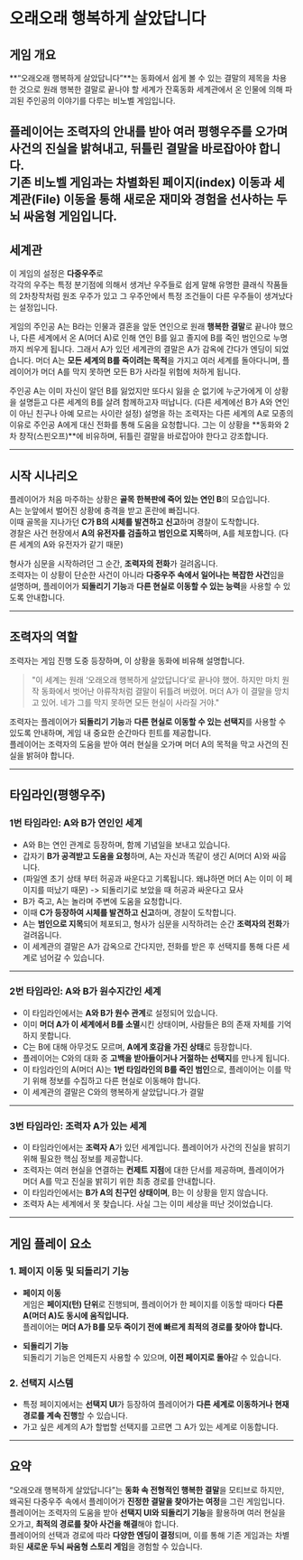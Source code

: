 # 오래오래 행복하게 살았답니다

## **게임 개요**

**“오래오래 행복하게 살았답니다”**는 동화에서 쉽게 볼 수 있는 결말의 제목을 차용한 것으로 원래 행복한 결말로 끝나야 할 세계가 
잔혹동화 세계관에서 온 인물에 의해 파괴된 주인공의 이야기를 다루는 비노벨 게임입니다.

플레이어는 조력자의 안내를 받아 여러 평행우주를 오가며 사건의 진실을 밝혀내고, 뒤틀린 결말을 바로잡아야 합니다.  
기존 비노벨 게임과는 차별화된 **페이지(index) 이동**과 **세계관(File) 이동**을 통해 새로운 재미와 경험을 선사하는 두뇌 싸움형 게임입니다.
---

## **세계관**

이 게임의 설정은 **다중우주**로   
각각의 우주는 특정 분기점에 의해서 생겨난 우주들로 쉽게 말해 유명한 클래식 작품들의 2차창작처럼
원조 우주가 있고 그 우주안에서 특정 조건들이 다른 우주들이 생겨났다는 설정입니다.

게임의 주인공 A는 B라는 인물과 결혼을 앞둔 연인으로 원래 **행복한 결말**로 끝나야 했으나, 다른 세계에서 온 A(머더 A)로 인해
연인 B를 잃고 졸지에 B를 죽인 범인으로 누명까지 씌우게 됩니다. 그래서 A가 있던 세계관의 결말은 A가 감옥에 간다가 엔딩이 되었습니다.
머더 A는 **모든 세계의 B를 죽이려는 목적**을 가지고 여러 세계를 돌아다니며, 플레이어가 머더 A를 막지 못하면 모든 B가 사라질 위험에 처하게 됩니다.

주인공 A는 이미 자신이 알던 B를 잃었지만 또다시 잃을 순 없기에 누군가에게 이 상황을 설명듣고 다른 세계의 B를 살려 함께하고자 떠납니다.
(다른 세계에선 B가 A와 연인이 아닌 친구나 아예 모르는 사이란 설정)
설명을 하는 조력자는 다른 세계의 A로 모종의 이유로 주인공 A에게 대신 전화를 통해 도움을 요청합니다.
그는 이 상황을 **동화와 2차 창작(스핀오프)**에 비유하며, 뒤틀린 결말을 바로잡아야 한다고 강조합니다.

---

## **시작 시나리오**

플레이어가 처음 마주하는 상황은 **골목 한복판에 죽어 있는 연인 B**의 모습입니다.  
A는 눈앞에서 벌어진 상황에 충격을 받고 혼란에 빠집니다.  
이때 골목을 지나가던 **C가 B의 시체를 발견하고 신고**하며 경찰이 도착합니다.  
경찰은 사건 현장에서 **A의 유전자를 검출하고 범인으로 지목**하며, A를 체포합니다. (다른 세계의 A와 유전자가 같기 때문)

형사가 심문을 시작하려던 그 순간, **조력자의 전화**가 걸려옵니다.  
조력자는 이 상황이 단순한 사건이 아니라 **다중우주 속에서 일어나는 복잡한 사건**임을 설명하며, 플레이어가 **되돌리기 기능**과 **다른 현실로 이동할 수 있는 능력**을 사용할 수 있도록 안내합니다.

---

## **조력자의 역할**

조력자는 게임 진행 도중 등장하며, 이 상황을 동화에 비유해 설명합니다.

> "이 세계는 원래 ‘오래오래 행복하게 살았답니다’로 끝나야 했어. 하지만 마치 원작 동화에서 벗어난 아류작처럼 결말이 뒤틀려 버렸어. 머더 A가 이 결말을 망치고 있어. 네가 그를 막지 못하면 모든 현실이 사라질 거야."

조력자는 플레이어가 **되돌리기 기능**과 **다른 현실로 이동할 수 있는 선택지**를 사용할 수 있도록 안내하며, 게임 내 중요한 순간마다 힌트를 제공합니다.  
플레이어는 조력자의 도움을 받아 여러 현실을 오가며 머더 A의 목적을 막고 사건의 진실을 밝혀야 합니다.

---

## **타임라인(평행우주)**

### **1번 타임라인: A와 B가 연인인 세계**

- A와 B는 연인 관계로 등장하며, 함께 기념일을 보내고 있습니다.  
- 갑자기 **B가 공격받고 도움을 요청**하며, A는 자신과 똑같이 생긴 A(머더 A)와 싸웁니다.
- (파일엔 초기 상태 부터 허공과 싸운다고 기록됩니다. 왜냐하면 머더 A는 이미 이 페이지를 떠났기 때문) -> 되돌리기로 보았을 때 허공과 싸운다고 묘사
- B가 죽고, A는 놀라며 주변에 도움을 요청합니다.  
- 이때 **C가 등장하여 시체를 발견하고 신고**하며, 경찰이 도착합니다.  
- A는 **범인으로 지목**되어 체포되고, 형사가 심문을 시작하려는 순간 **조력자의 전화**가 걸려옵니다.
- 이 세계관의 결말은 A가 감옥으로 간다지만, 전화를 받은 후 선택지를 통해 다른 세계로 넘어갈 수 있습니다.
---

### **2번 타임라인: A와 B가 원수지간인 세계**

- 이 타임라인에서는 **A와 B가 원수 관계**로 설정되어 있습니다.  
- 이미 **머더 A가 이 세계에서 B를 소멸**시킨 상태이며, 사람들은 B의 존재 자체를 기억하지 못합니다.  
- C는 B에 대해 아무것도 모르며, **A에게 호감을 가진 상태**로 등장합니다.  
- 플레이어는 C와의 대화 중 **고백을 받아들이거나 거절하는 선택지**를 만나게 됩니다.  
- 이 타임라인의 A(머더 A)는 **1번 타임라인의 B를 죽인 범인**으로, 플레이어는 이를 막기 위해 정보를 수집하고 다른 현실로 이동해야 합니다.
- 이 세계관의 결말은 C와의 행복하게 살았답니다.가 결말
---

### **3번 타임라인: 조력자 A가 있는 세계**

- 이 타임라인에서는 **조력자 A**가 있던 세계입니다. 플레이어가 사건의 진실을 밝히기 위해 필요한 핵심 정보를 제공합니다.  
- 조력자는 여러 현실을 연결하는 **컨제트 지점**에 대한 단서를 제공하며, 플레이어가 머더 A를 막고 진실을 밝히기 위한 최종 경로를 안내합니다.  
- 이 타임라인에서는 **B가 A의 친구인 상태이며**, B는 이 상황을 믿지 않습니다. 
- 조력자 A는 세계에서 못 찾습니다. 사실 그는 이미 세상을 떠난 것이었습니다.

---

## **게임 플레이 요소**

### **1. 페이지 이동 및 되돌리기 기능**

- **페이지 이동**  
  게임은 **페이지(턴) 단위**로 진행되며, 플레이어가 한 페이지를 이동할 때마다 **다른 A(머더 A)도 동시에 움직입니다.**  
  플레이어는 **머더 A가 B를 모두 죽이기 전에 빠르게 최적의 경로를 찾아야 합니다.**

- **되돌리기 기능**  
  되돌리기 기능은 언제든지 사용할 수 있으며, **이전 페이지로 돌아**갈 수 있습니다.  
  

### **2. 선택지 시스템**

- 특정 페이지에서는 **선택지 UI**가 등장하여 플레이어가 **다른 세계로 이동하거나 현재 경로를 계속 진행**할 수 있습니다.
- 가고 싶은 세계의 A가 할법할 선택지를 고르면 그 A가 있는 세계로 이동합니다. 

---

## **요약**

“오래오래 행복하게 살았답니다”는 **동화 속 전형적인 행복한 결말**을 모티브로 하지만, 왜곡된 다중우주 속에서 플레이어가 **진정한 결말을 찾아가는 여정**을 그린 게임입니다.  
플레이어는 조력자의 도움을 받아 **선택지 UI와 되돌리기 기능**을 활용하며 여러 현실을 오가고, **최적의 경로를 찾아 사건을 해결**해야 합니다.  
플레이어의 선택과 경로에 따라 **다양한 엔딩이 결정**되며, 이를 통해 기존 게임과는 차별화된 **새로운 두뇌 싸움형 스토리 게임**을 경험할 수 있습니다.
